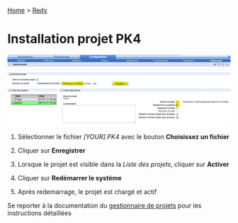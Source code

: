 
[Home](../sitemap.md) > [Redy](index.md)

# Installation projet PK4

![Tooltip liaison librairie](assets/installPK4_1.png)

1. Sélectionner le fichier _[YOUR].PK4_ avec le bouton **Choisissez un fichier**

2. Cliquer sur **Enregistrer**

3. Lorsque le projet est visible dans la *Liste des projets*, cliquer sur **Activer**

4. Cliquer sur **Redémarrer le système**

5. Après redemarrage, le projet est chargé et actif

Se reporter à la documentation du [gestionnaire de projets](http://www.wit.fr/?page_id=14117&download-info=gestion-de-projets-redy-faq-71) pour les instructions détaillées